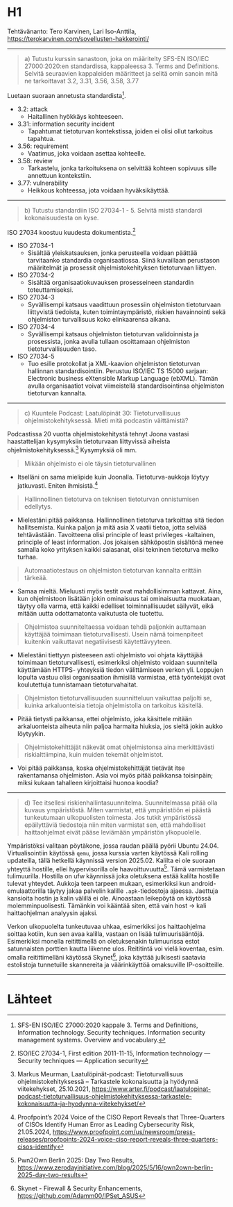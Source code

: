 # H1
Tehtävänanto: Tero Karvinen, Lari Iso-Anttila, https://terokarvinen.com/sovellusten-hakkerointi/

***
> a) Tutustu kurssin sanastoon, joka on määritelty SFS-EN ISO/IEC 27000:2020:en standardissa, kappaleessa 3. Terms and Definitions. Selvitä seuraavien kappaleiden määritteet ja selitä omin sanoin mitä ne tarkoittavat  3.2, 3.31, 3.56, 3.58, 3.77

Luetaan suoraan annetusta standardista[^1].

* 3.2: attack
    * Haitallinen hyökkäys kohteeseen.
* 3.31: information security incident
    * Tapahtumat tietoturvan kontekstissa, joiden ei olisi ollut tarkoitus tapahtua.
* 3.56: requirement
    * Vaatimus, joka voidaan asettaa kohteelle.
* 3.58: review
    * Tarkastelu, jonka tarkoituksena on selvittää kohteen sopivuus sille annettuun
    kontekstiin.
* 3.77: vulnerability
    * Heikkous kohteessa, jota voidaan hyväksikäyttää.

***
> b) Tutustu standardiin ISO 27034-1 - 5. Selvitä mistä standardi kokonaisuudesta on kyse.

ISO 27034 koostuu kuudesta dokumentista.[^2]

* ISO 27034-1
    * Sisältää yleiskatsauksen, jonka perusteella voidaan päättää tarvitaanko
    standardia organisaatiossa. Siinä kuvaillaan perustason määritelmät ja prosessit
    ohjelmistokehityksen tietoturvaan liittyen.
* ISO 27034-2
    * Sisältää organisaatiokuvauksen prosesseineen standardin toteuttamiseksi.
* ISO 27034-3
    * Syvällisempi katsaus vaadittuun prosessiin ohjelmiston tietoturvaan liittyvistä
    tiedoista, kuten toimintaympäristö, riskien havainnointi sekä ohjelmiston
    turvallisuus koko elinkaarensa aikana.
* ISO 27034-4
    * Syvällisempi katsaus ohjelmiston tietoturvan validoinnista ja prosessista,
    jonka avulla tullaan osoittamaan ohjelmiston tietoturvallisuuden taso.
* ISO 27034-5
    * Tuo esille protokollat ja XML-kaavion ohjelmiston tietoturvan hallinnan
    standardisointiin. Perustuu ISO/IEC TS 15000 sarjaan: Electronic business
    eXtensible Markup Language (ebXML). Tämän avulla organisaatiot voivat
    viimeistellä standardisointinsa ohjelmiston tietoturvan kannalta.

***
> c) Kuuntele Podcast: Laatulöpinät 30: Tietoturvallisuus ohjelmistokehityksessä. Mieti mitä podcastin väittämistä?

Podcastissa 20 vuotta ohjelmistokehitystä tehnyt Joona vastasi haastattelijan
kysymyksiin tietoturvaan liittyvissä aiheista ohjelmistokehityksessä.[^4] Kysymyksiä
oli mm.
> Mikään ohjelmisto ei ole täysin tietoturvallinen
* Itselläni on sama mielipide kuin Joonalla. Tietoturva-aukkoja löytyy jatkuvasti.
Eniten ihmisistä.[^3]
> Hallinnollinen tietoturva on teknisen tietoturvan onnistumisen edellytys.
* Mielestäni pitää paikkansa. Hallinnollinen tietoturva tarkoittaa sitä tiedon
hallitsemista. Kuinka paljon ja mitä asia X vaatii tietoa, jotta selviää
tehtävästään. Tavoitteena olisi principle of least privileges -kaltainen,
principle of least information. Jos jokaisen sähköpostin sisältönä menee
samalla koko yrityksen kaikki salasanat, olisi tekninen tietoturva melko turhaa.
> Automaatiotestaus on ohjelmiston tietoturvan kannalta erittäin tärkeää.
* Samaa mieltä. Mieluusti myös testit ovat mahdollisimman kattavat. Aina, kun
ohjelmistoon lisätään jokin ominaisuus tai ominaisuutta muokataan, täytyy olla
varma, että kaikki edelliset toiminnallisuudet säilyvät, eikä mitään uutta
odottamatonta vaikutusta ole tuotettu.
> Ohjelmistoa suunniteltaessa voidaan tehdä paljonkin auttamaan käyttäjää toimimaan tietoturvallisesti. Usein nämä toimenpiteet kuitenkin vaikuttavat negatiivisesti käytettävyyteen.
* Mielestäni tiettyyn pisteeseen asti ohjelmisto voi ohjata käyttäjää toimimaan
tietoturvallisesti, esimerkiksi ohjelmisto voidaan suunnitella käyttämään HTTPS-
yhteyksiä tiedon välittämiseen verkon yli. Loppujen lopulta vastuu olisi
organisaation ihmisillä varmistaa, että työntekijät ovat koulutettuja tunnistamaan
tietoturvahaitat.
> Ohjelmiston tietoturvallisuuden suunnitteluun vaikuttaa paljolti se, kuinka arkaluonteisia tietoja ohjelmistolla on tarkoitus käsitellä.
* Pitää tietysti paikkansa, ettei ohjelmisto, joka käsittele mitään arkaluonteista
aiheuta niin paljoa harmaita hiuksia, jos sieltä jokin aukko löytyykin.
> Ohjelmistokehittäjät näkevät omat ohjelmistonsa aina merkittävästi riskialttiimpina, kuin muiden tekemät ohjelmistot.
* Voi pitää paikkansa, koska ohjelmistokehittäjät tietävät itse rakentamansa
ohjelmiston. Asia voi myös pitää paikkansa toisinpäin; miksi kukaan tahalleen
kirjoittaisi huonoa koodia?

***
> d) Tee itsellesi riskienhallintasuunnitelma. Suunnitelmassa pitää olla kuvaus ympäristöstä. Miten varmistat, että ympäristöön ei päästä tunkeutumaan ulkopuolisten toimesta. Jos tutkit ympäristössä epäilyttäviä tiedostoja niin miten varmistat sen, että mahdolliset haittaohjelmat eivät pääse leviämään ympäristön ylkopuolelle.

Ympäristöksi valitaan pöytäkone, jossa raudan päällä pyörii Ubuntu 24.04.
Virtualisointiin käytössä `qemu`, jossa kurssia varten käytössä Kali rolling
updateilla, tällä hetkellä käynnissä version 2025.02. Kalilta ei ole suoraan
yhteyttä hostille, ellei hypervisorilla ole haavoittuvuutta[^5]. Tämä varmistetaan
tulimuurilla. Hostilla on ufw käynnissä joka oletuksena estää kalilta hostille
tulevat yhteydet. Aukkoja teen tarpeen mukaan, esimerkiksi kun android-emulaattorilla
täytyy jakaa palvelin kalille `.apk`-tiedostoja ajaessa. Jaettuja kansioita hostin
ja kalin välillä ei ole. Ainoastaan leikepöytä on käytössä molemminpuolisesti.
Tämänkin voi kääntää siten, että vain host -> kali haittaohjelman analyysin ajaksi.

Verkon ulkopuolelta tunkeutuvaa uhkaa, esimerkiksi jos haittaohjelma soittaa kotiin,
kun sen avaa kalilla, vastaan on lisää tulimuurisääntöjä. Esimerkiksi monella
reitittimellä on oletuksenakin tulimuurissa estot satunnaisten porttien kautta
liikenne ulos. Reititintä voi vielä koventaa, esim. omalla reitittimelläni käytössä
Skynet[^6], joka käyttää julkisesti saatavia estolistoja tunnetuille skannereita
ja väärinkäyttöä omaksuville IP-osoitteille.


***
# Lähteet
[^1]: SFS-EN ISO/IEC 27000:2020 kappale 3. Terms and Definitions, Information technology. Security techniques. Information security management systems. Overview and vocabulary.
[^2]: ISO/IEC 27034-1, First edition 2011-11-15, Information technology — Security techniques — Application security
[^3]: Proofpoint’s 2024 Voice of the CISO Report Reveals that Three-Quarters of CISOs Identify Human Error as Leading Cybersecurity Risk, 21.05.2024, https://www.proofpoint.com/us/newsroom/press-releases/proofpoints-2024-voice-ciso-report-reveals-three-quarters-cisos-identify
[^4]: Markus Meurman, Laatulöpinät-podcast: Tietoturvallisuus ohjelmistokehityksessä – Tarkastele kokonaisuutta ja hyödynnä viitekehykset, 25.10.2021, https://www.arter.fi/podcast/laatulopinat-podcast-tietoturvallisuus-ohjelmistokehityksessa-tarkastele-kokonaisuutta-ja-hyodynna-viitekehykset/
[^5]: Pwn2Own Berlin 2025: Day Two Results, https://www.zerodayinitiative.com/blog/2025/5/16/pwn2own-berlin-2025-day-two-results
[^6]: Skynet - Firewall & Security Enhancements, https://github.com/Adamm00/IPSet_ASUS
